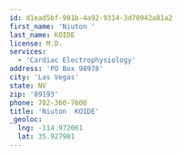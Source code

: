 ```yaml
---
id: d1ead5bf-901b-4a92-9314-3d70942a81a2
first_name: 'Niuton '
last_name: KOIDE
license: M.D.
services:
  - 'Cardiac Electrophysiology'
address: 'PO Box 98978'
city: 'Las Vegas'
state: NV
zip: '89193'
phone: 702-360-7600
title: 'Niuton  KOIDE'
_geoloc:
  lng: -114.972061
  lat: 35.927901
---
```

